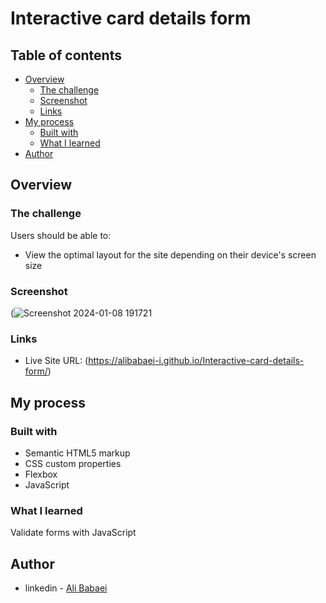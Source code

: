 # Interactive card details form

## Table of contents

- [Overview](#overview)
  - [The challenge](#the-challenge)
  - [Screenshot](#screenshot)
  - [Links](#links)
- [My process](#my-process)
  - [Built with](#built-with)
  - [What I learned](#what-i-learned)
- [Author](#author)



## Overview

### The challenge

Users should be able to:

- View the optimal layout for the site depending on their device's screen size

### Screenshot

(![Screenshot 2024-01-08 191721](https://github.com/AliBabaei-i/Interactive-card-details-form/assets/155062135/124ce4bb-ce59-44c3-9e22-929abb0a4db1)

### Links

- Live Site URL: (https://alibabaei-i.github.io/Interactive-card-details-form/)

## My process

### Built with

- Semantic HTML5 markup
- CSS custom properties
- Flexbox
- JavaScript

### What I learned

Validate forms with JavaScript

## Author

- linkedin - [Ali Babaei](https://www.linkedin.com/in/ali-babaee/)

